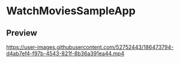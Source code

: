 # WatchMoviesSampleApp


Preview
-------------------------
https://user-images.githubusercontent.com/52752443/186473794-d4ab7ef4-f97b-4543-821f-8b36a391ea44.mp4

